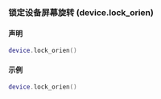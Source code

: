 ### 锁定设备屏幕旋转 \(**device\.lock\_orien**\)


#### 声明
```lua
device.lock_orien()
```

#### 示例  
```lua
device.lock_orien()
```
